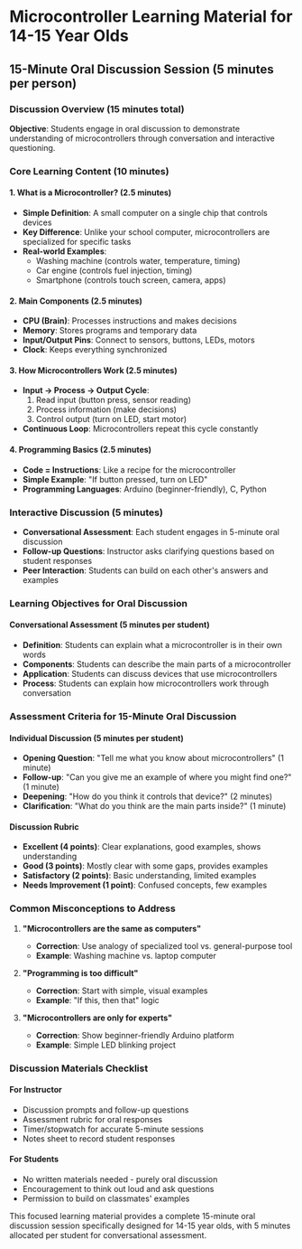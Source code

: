 # Microcontroller Learning Material for 14-15 Year Olds
## 15-Minute Oral Discussion Session (5 minutes per person)

### Discussion Overview (15 minutes total)
**Objective**: Students engage in oral discussion to demonstrate understanding of microcontrollers through conversation and interactive questioning.

### Core Learning Content (10 minutes)

#### 1. What is a Microcontroller? (2.5 minutes)
- **Simple Definition**: A small computer on a single chip that controls devices
- **Key Difference**: Unlike your school computer, microcontrollers are specialized for specific tasks
- **Real-world Examples**: 
  - Washing machine (controls water, temperature, timing)
  - Car engine (controls fuel injection, timing)
  - Smartphone (controls touch screen, camera, apps)

#### 2. Main Components (2.5 minutes)
- **CPU (Brain)**: Processes instructions and makes decisions
- **Memory**: Stores programs and temporary data
- **Input/Output Pins**: Connect to sensors, buttons, LEDs, motors
- **Clock**: Keeps everything synchronized

#### 3. How Microcontrollers Work (2.5 minutes)
- **Input → Process → Output Cycle**:
  1. Read input (button press, sensor reading)
  2. Process information (make decisions)
  3. Control output (turn on LED, start motor)
- **Continuous Loop**: Microcontrollers repeat this cycle constantly

#### 4. Programming Basics (2.5 minutes)
- **Code = Instructions**: Like a recipe for the microcontroller
- **Simple Example**: "If button pressed, turn on LED"
- **Programming Languages**: Arduino (beginner-friendly), C, Python

### Interactive Discussion (5 minutes)
- **Conversational Assessment**: Each student engages in 5-minute oral discussion
- **Follow-up Questions**: Instructor asks clarifying questions based on student responses
- **Peer Interaction**: Students can build on each other's answers and examples

### Learning Objectives for Oral Discussion

#### Conversational Assessment (5 minutes per student)
- **Definition**: Students can explain what a microcontroller is in their own words
- **Components**: Students can describe the main parts of a microcontroller
- **Application**: Students can discuss devices that use microcontrollers
- **Process**: Students can explain how microcontrollers work through conversation

### Assessment Criteria for 15-Minute Oral Discussion

#### Individual Discussion (5 minutes per student)
- **Opening Question**: "Tell me what you know about microcontrollers" (1 minute)
- **Follow-up**: "Can you give me an example of where you might find one?" (1 minute)
- **Deepening**: "How do you think it controls that device?" (2 minutes)
- **Clarification**: "What do you think are the main parts inside?" (1 minute)

#### Discussion Rubric
- **Excellent (4 points)**: Clear explanations, good examples, shows understanding
- **Good (3 points)**: Mostly clear with some gaps, provides examples
- **Satisfactory (2 points)**: Basic understanding, limited examples
- **Needs Improvement (1 point)**: Confused concepts, few examples

### Common Misconceptions to Address

1. **"Microcontrollers are the same as computers"**
   - **Correction**: Use analogy of specialized tool vs. general-purpose tool
   - **Example**: Washing machine vs. laptop computer

2. **"Programming is too difficult"**
   - **Correction**: Start with simple, visual examples
   - **Example**: "If this, then that" logic

3. **"Microcontrollers are only for experts"**
   - **Correction**: Show beginner-friendly Arduino platform
   - **Example**: Simple LED blinking project

### Discussion Materials Checklist

#### For Instructor
- Discussion prompts and follow-up questions
- Assessment rubric for oral responses
- Timer/stopwatch for accurate 5-minute sessions
- Notes sheet to record student responses

#### For Students
- No written materials needed - purely oral discussion
- Encouragement to think out loud and ask questions
- Permission to build on classmates' examples

This focused learning material provides a complete 15-minute oral discussion session specifically designed for 14-15 year olds, with 5 minutes allocated per student for conversational assessment.
